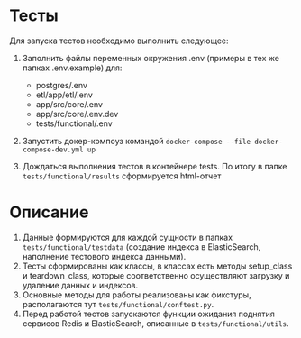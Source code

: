# Тесты

Для запуска тестов необходимо выполнить следующее:
1. Заполнить файлы переменных окружения .env (примеры в тех же папках .env.example) для:
   - postgres/.env
   - etl/app/etl/.env
   - app/src/core/.env
   - app/src/core/.env.dev
   - tests/functional/.env

2. Запустить докер-компоуз командой `docker-compose --file docker-compose-dev.yml up`
3. Дождаться выполнения тестов в контейнере tests. По итогу в папке `tests/functional/results` сформируется html-отчет

# Описание
1. Данные формируются для каждой сущности в папках `tests/functional/testdata` (создание индекса в ElasticSearch, 
наполнение тестового индекса данными).
2. Тесты сформированы как классы, в классах есть методы setup_class и teardown_class, 
которые соответственно осуществляют загрузку и удаление данных и индексов.
3. Основные методы для работы реализованы как фикстуры, располагаются тут `tests/functional/conftest.py`.
4. Перед работой тестов запускаются функции ожидания поднятия сервисов Redis и ElasticSearch,
описанные в `tests/functional/utils`.
